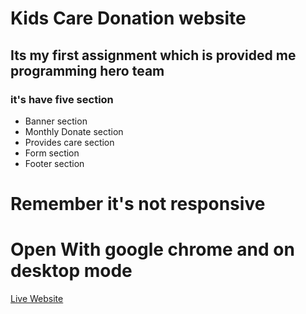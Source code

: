 # Kids Care Donation website
## Its my first assignment which is provided me programming hero team

### it's have five section
<ul>
    <li>Banner section</li>
    <li>Monthly Donate section</li>
    <li>Provides care section</li>
    <li>Form section</li>
    <li>Footer section</li>
</ul>

# Remember it's not responsive
# Open With google chrome and on desktop mode

[Live Website](https://almamun1048.github.io/Assignment-01/index.html)